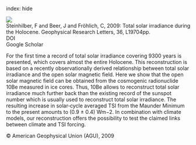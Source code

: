 index: hide

<div class="Citation">
    <div class="Citation-thumb CitationThumb-linked"  data-href="https://doi.org/10.1029/2009gl040142">
      <img src="https://static.claimspace.cloud/climate-study-static/refs/thumbs/1/Steinhilber_et_al_2009-thumb.png" />
    </div>

  <div class="Citation-body">
    <div class="Citation-text">Steinhilber, F and Beer, J and Fröhlich, C, 2009: Total solar irradiance during the Holocene. <span class="Article-journal">Geophysical Research Letters, </span><span class="Article-volume">36, </span>L19704pp.</div>
    <div class="Citation-links">
      <div class="CitationLink" data-href="https://doi.org/10.1029/2009gl040142">
        <div class="CitationLink-icon CitationLink-Doi"></div>
        <div class="CitationLink-text">DOI</div>
      </div>
      <div class="CitationLink" data-href="https://scholar.google.com/scholar?q=10.1029/2009gl040142">
        <div class="CitationLink-icon CitationLink-Scholar"></div>
        <div class="CitationLink-text">Google Scholar</div>
      </div>
    </div>
  </div>
</div>

For the first time a record of total solar irradiance covering 9300 years is presented, which covers almost the entire Holocene. This reconstruction is based on a recently observationally derived relationship between total solar irradiance and the open solar magnetic field. Here we show that the open solar magnetic field can be obtained from the cosmogenic radionuclide 10Be measured in ice cores. Thus, 10Be allows to reconstruct total solar irradiance much further back than the existing record of the sunspot number which is usually used to reconstruct total solar irradiance. The resulting increase in solar‐cycle averaged TSI from the Maunder Minimum to the present amounts to (0.9 ± 0.4) Wm−2. In combination with climate models, our reconstruction offers the possibility to test the claimed links between climate and TSI forcing.

<div class="Citation-copy">
&copy; American Geophysical Union (AGU), 2009
</div>